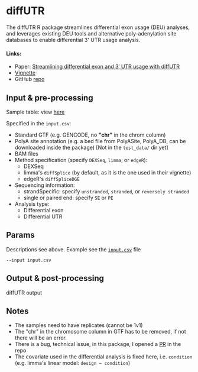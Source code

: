 # diffUTR
The diffUTR R package streamlines differential exon usage (DEU) analyses, and leverages existing DEU tools and alternative poly-adenylation site databases to enable differential 3' UTR usage analysis.


#### Links:
- Paper: [Streamlining differential exon and 3′ UTR usage with diffUTR](https://bmcbioinformatics.biomedcentral.com/articles/10.1186/s12859-021-04114-7)
- [Vignette](https://bioconductor.org/packages/release/bioc/vignettes/diffUTR/inst/doc/diffUTR.html)
- GitHub [repo](https://github.com/ETHZ-INS/diffUTR)

## Input & pre-processing

Sample table: view [here](input.csv)

Specified in the `input.csv`:

- Standard GTF (e.g. GENCODE, no __"chr"__ in the chrom column)
- PolyA site annotation (e.g. a bed file from PolyASite, PolyA_DB, can be downloaded inside the package) [Not in the `test_data/` dir yet]
- BAM files
- Method specification (specify `DEXSeq`, `limma`, or `edgeR`):
  - DEXSeq
  - limma's `diffSplice` (by default, as it is the one used in their vignette)
  - edgeR's `diffSpliceDGE`
- Sequencing information: 
  - strandSpecific: specify `unstranded`, `stranded`, or `reversely stranded`
  - single or paired end: specify `SE` or `PE`
- Analysis type:
  - Differential exon
  - Differential UTR


## Params

Descriptions see above. Example see the [`input.csv`](input.csv) file

```
--input input.csv
```


## Output & post-processing

diffUTR output

## Notes

- The samples need to have replicates (cannot be 1v1)
- The "chr" in the chromosome column in GTF has to be removed, if not there will be an error.
- There is a bug, technical issue, in this package, I opened a [PR](https://github.com/ETHZ-INS/diffUTR/pull/4) in the repo
- The covariate used in the differential analysis is fixed here, i.e. `condition` (e.g. limma's linear model: `design ~ condition`)
